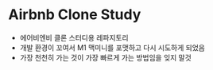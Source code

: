 # Airbnb Clone Study

- 에어비엔비 클론 스터디용 레파지토리
- 개발 환경이 꼬여서 M1 맥미니를 포맷하고 다시 시도하게 되었음
- 가장 천천히 가는 것이 가장 빠르게 가는 방법임을 잊지 말것